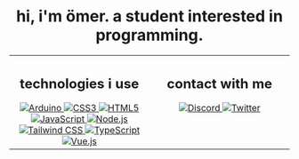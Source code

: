 <div align="center">
    <h1>hi, i'm ömer. a student interested in programming.</h1>
</div>
<table>
    <tr>
        <td align="center" valign="top" width="50%">
            <h2>technologies i use</h2>
            <a href="https://www.arduino.cc">
                <img src="https://img.shields.io/badge/-Arduino-00979D?style=for-the-badge&logo=Arduino&logoColor=white" alt="Arduino" />
            </a>
            <a href="https://developer.mozilla.org/docs/Web/CSS">
                <img src="https://img.shields.io/badge/css3-%231572B6.svg?style=for-the-badge&logo=css3&logoColor=white" alt="CSS3" />
            </a>
            <a href="https://developer.mozilla.org/docs/Web/HTML">
                <img src="https://img.shields.io/badge/html5-%23E34F26.svg?style=for-the-badge&logo=html5&logoColor=white" alt="HTML5" />
            </a>
            <a href="https://developer.mozilla.org/docs/Web/JavaScript">
                <img src="https://img.shields.io/badge/javascript-%23323330.svg?style=for-the-badge&logo=javascript&logoColor=%23F7DF1E" alt="JavaScript" />
            </a>
            <a href="https://nodejs.org">
                <img src="https://img.shields.io/badge/node.js-6DA55F?style=for-the-badge&logo=node.js&logoColor=white" alt="Node.js" />
            </a>
            <a href="https://tailwindcss.com">
                <img src="https://img.shields.io/badge/tailwindcss-%2338B2AC.svg?style=for-the-badge&logo=tailwind-css&logoColor=white" alt="Tailwind CSS" />
            </a>
            <a href="https://www.typescriptlang.org">
                <img src="https://img.shields.io/badge/typescript-%23007ACC.svg?style=for-the-badge&logo=typescript&logoColor=white" alt="TypeScript" />
            </a>
            <a href="https://vuejs.org">
                <img src="https://img.shields.io/badge/vuejs-%2335495e.svg?style=for-the-badge&logo=vuedotjs&logoColor=%234FC08D" alt="Vue.js" />
            </a>
        </td>
        <td align="center" valign="top" width="50%">
            <h2>contact with me</h2>
            <a href="https://discord.com/users/349536885749579777">
                <img src="https://img.shields.io/badge/omercup%231999-%237289DA.svg?style=for-the-badge&logo=discord&logoColor=white" alt="Discord" />
            </a>
            <a href="https://twitter.com/heisomercup">
                <img src="https://img.shields.io/badge/@heisomercup-%231DA1F2.svg?style=for-the-badge&logo=Twitter&logoColor=white" alt="Twitter" />
            </a>
        </td>
    </tr>
</table>
